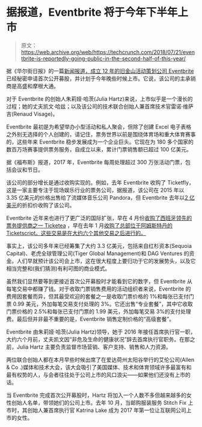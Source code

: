 # 据报道，Eventbrite 将于今年下半年上市 

> 原文：<https://web.archive.org/web/https://techcrunch.com/2018/07/21/eventbrite-is-reportedly-going-public-in-the-second-half-of-this-year/>

据《华尔街日报》的一篇[新闻报道，成立 12 年的旧金山活动策划公司 Eventbrite](https://web.archive.org/web/20221209125324/https://www.wsj.com/articles/eventbrite-files-confidential-ipo-paperwork-1532105704) 已经秘密申请首次公开募股，并计划于今年晚些时候上市。它说，该公司的主承销商是高盛和摩根大通。

对于 Eventbrite 的创始人朱莉娅·哈茨(Julia Hartz)来说，上市似乎是一个漫长的过程；她的丈夫凯文·哈兹；以及该公司的技术联合创始人兼首席技术官雷诺·维萨吉(Renaud Visage)。

Eventbrite 最初是为希望举办小型活动和私人聚会，但除了创建 Excel 电子表格之外别无选择的个人创建的，请记住，票务世界以前是围绕体育场和重大体育赛事的，这些年来 Eventbrite 稳步发展成为一个企业巨头。它现在为 180 多个国家的数百万场赛事提供票务服务，自成立以来，累计门票销售额已超过 100 亿美元。

据《福布斯》报道，2017 年，Eventbrite 每周处理超过 300 万张活动门票，包括会议和节日。

该公司的部分增长是通过收购实现的。例如，去年 Eventbrite 收购了 Ticketfly，这是一家主要专注于现场娱乐行业的票务公司，据报道，该公司在 2015 年以 3.35 亿美元的价格出售给了流媒体音乐公司 Pandora，但 Eventbrite 去年以[2 亿美元](https://web.archive.org/web/20221209125324/https://www.billboard.com/articles/business/7825661/eventbrite-buys-ticketfly-pandora-200-million)的折扣价收购了该公司。

Eventbrite 近年来也进行了更广泛的国际扩张，早在 4 月份[收购了西班牙领先的票务提供商之一 Ticketea](https://web.archive.org/web/20221209125324/https://techcrunch.com/2018/04/19/eventbrite-acquires-spanish-ticketing-platform-ticketea/) ，早在去年 1 月[收购了总部位于阿姆斯特丹的 Ticketscript。这些交易是在大约六个其他交易之后进行的。](https://web.archive.org/web/20221209125324/https://techcrunch.com/2017/01/31/eventbrite-buys-ticketscript-a-self-service-ticket-platform-for-music-events/)

事实上，该公司多年来已经筹集了大约 3.3 亿美元，包括来自红杉资本(Sequoia Capital)、老虎全球管理公司(Tiger Global Management)和 DAG Ventures 的资金。人们早就预计该公司会上市，这在很大程度上要归功于它的发展势头，以及它相当完整和(我们猜测)有利可图的商业模式。

虽然我们显然要等到更接近首次公开募股时才能看到它的数字，但 Eventbrite 从每笔交易中都赚了钱。对于收取门票销售费用的活动组织者来说，Eventbrite 的费用因套餐而异，但其最受欢迎的套餐之一是收取门票价格的 1%和每张已支付门票 0.99 美元，外加每笔交易支付处理的 3%。它还出售“专业套餐”，其中它收取门票价格的 2.5%和每张已支付门票的 1.99 美元，外加每笔交易 3%的支付处理费。最后但并非最不重要的是，Eventbrite 销售定制价格的“高级套餐”。

Eventbrite 由朱莉娅·哈茨(Julia Hartz)领导，她于 2016 年接任首席执行官一职，大约六个月前，丈夫凯文因“非危及生命的健康状况”辞去首席执行官职务。在那之前，Julia Hartz 主要负责监督市场营销、客户支持、销售和人力资源。

两位联合创始人都在本月早些时候出席了在爱达荷州太阳谷举行的艾伦公司(Allen & Co .)媒体和技术大会，该大会吸引了美国媒体、技术和体育领域许多最富有和最有权势的人，与会者往往处于公司上市的风口浪尖——如果他们还没有上市的话。

当 Eventbrite 完成首次公开募股时，Hartz 将加入一个人数不多但越来越多的女性创始人名单，带领她们的公司上市。去年 10 月，当邮购服装服务 Stitch Fix 上市时，其创始人兼首席执行官 Katrina Lake 成为 2017 年第一位让互联网公司上市的女性。